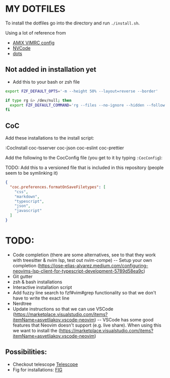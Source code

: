 # MY DOTFILES

To install the dotfiles go into the directory and run `./install.sh`.

Using a lot of reference from

- [AMIX VIMRC config](https://github.com/amix/vimrc/)
- [NVCode](https://github.com/ChristianChiarulli/nvcode)
- [dots](https://github.com/drn/dots)

## Not added in installation yet

- Add this to your bash or zsh file

```bash
export FZF_DEFAULT_OPTS='-m --height 50% --layout=reverse --border'

if type rg &> /dev/null; then
  export FZF_DEFAULT_COMMAND='rg --files --no-ignore --hidden --follow --glob "!.git/*"'
fi
```

## CoC

Add these installations to the install script:

:CocInstall coc-tsserver coc-json coc-eslint coc-prettier

Add the following to the CocConfig file (you get to it by typing `:CocConfig`):

TODO: Add this to a versioned file that is included in this repository (people seem to be symlinking it)

```json
{
  "coc.preferences.formatOnSaveFiletypes": [
    "css",
    "markdown",
    "typescript",
    "json",
    "javascript"
  ]
}
```

# TODO:

- Code completion (there are some alternatives, see to that they work with treesitter & nvim lsp, test out nvim-compe)
  -- Setup your own completion (https://jose-elias-alvarez.medium.com/configuring-neovims-lsp-client-for-typescript-development-5789d58ea9c)
- Git gutter
- zsh & bash installations
- Interactive installation script
- Add fuzzy line search to fzf#vim#grep functionality so that we don't have to write the exact line
- Nerdtree
- Update instructions so that we can use VSCode (https://marketplace.visualstudio.com/items?itemName=asvetliakov.vscode-neovim)
  -- VSCode has some good features that Neovim doesn't support (e.g. live share). When using this we want to install the (https://marketplace.visualstudio.com/items?itemName=asvetliakov.vscode-neovim)

## Possibilities:

- Checkout telescope [Telescope](https://github.com/nvim-telescope/telescope.nvim)
- Fig for installations: [FIG](https://github.com/wincent/wincent/tree/master/fig)
